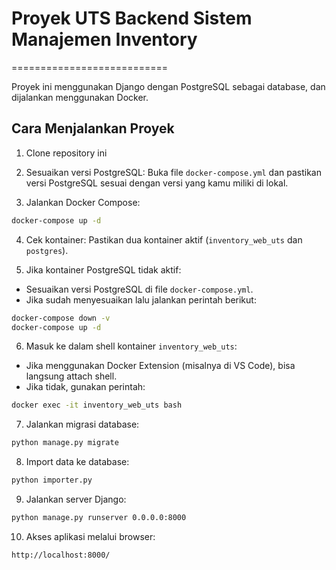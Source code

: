 
# Proyek UTS Backend Sistem Manajemen Inventory
===========================

Proyek ini menggunakan Django dengan PostgreSQL sebagai database, dan dijalankan menggunakan Docker.

Cara Menjalankan Proyek
------------------------

1. Clone repository ini

2. Sesuaikan versi PostgreSQL:
Buka file `docker-compose.yml` dan pastikan versi PostgreSQL sesuai dengan versi yang kamu miliki di lokal.

3. Jalankan Docker Compose:
```bash
docker-compose up -d
```

4. Cek kontainer:
Pastikan dua kontainer aktif (`inventory_web_uts` dan `postgres`).

5. Jika kontainer PostgreSQL tidak aktif:
- Sesuaikan versi PostgreSQL di file `docker-compose.yml`.
- Jika sudah menyesuaikan lalu jalankan perintah berikut:
```bash
docker-compose down -v
docker-compose up -d
```

6. Masuk ke dalam shell kontainer `inventory_web_uts`:
- Jika menggunakan Docker Extension (misalnya di VS Code), bisa langsung attach shell.
- Jika tidak, gunakan perintah:
```bash
docker exec -it inventory_web_uts bash
```

7. Jalankan migrasi database:
```bash
python manage.py migrate
```

8. Import data ke database:
```bash
python importer.py
```

9. Jalankan server Django:
```bash
python manage.py runserver 0.0.0.0:8000
```

10. Akses aplikasi melalui browser:
```
http://localhost:8000/
```
